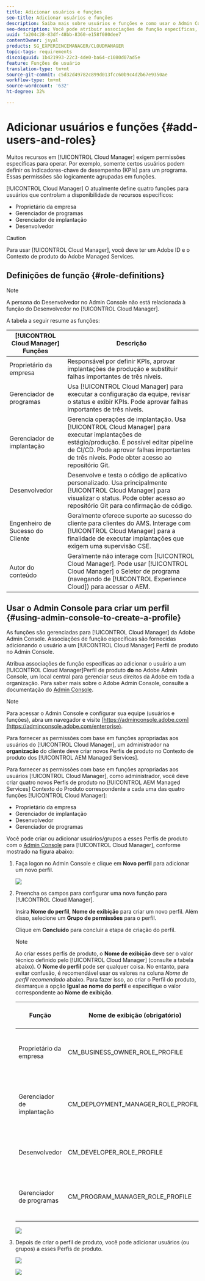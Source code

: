 ```yaml
---
title: Adicionar usuários e funções
seo-title: Adicionar usuários e funções
description: Saiba mais sobre usuários e funções e como usar o Admin Console para criar um perfil
seo-description: Você pode atribuir associações de função específicas, adicionando o usuário a um Perfil de produto do Cloud Manager no Admin Console. Siga esta seção para saber mais.
uuid: fa204c28-83df-48bb-8360-e158f080dee7
contentOwner: jsyal
products: SG_EXPERIENCEMANAGER/CLOUDMANAGER
topic-tags: requirements
discoiquuid: 1b421993-22c3-4de0-ba64-c1080d07ad5e
feature: Funções de usuário
translation-type: tm+mt
source-git-commit: c5d32d49782c899d013fcc60b9c4d2b67e9350ae
workflow-type: tm+mt
source-wordcount: '632'
ht-degree: 32%

---
```



# Adicionar usuários e funções {#add-users-and-roles}

Muitos recursos em [!UICONTROL Cloud Manager] exigem permissões específicas para operar. Por exemplo, somente certos usuários podem definir os Indicadores-chave de desempenho (KPIs) para um programa. Essas permissões são logicamente agrupadas em funções.

[!UICONTROL Cloud Manager] O atualmente define quatro funções para usuários que controlam a disponibilidade de recursos específicos:

* Proprietário da empresa
* Gerenciador de programas
* Gerenciador de implantação
* Desenvolvedor

>[!CAUTION]
>
>Para usar [!UICONTROL Cloud Manager], você deve ter um Adobe ID e o Contexto de produto do Adobe Managed Services.

## Definições de função {#role-definitions}

>[!NOTE]
>
>A persona do Desenvolvedor no Admin Console não está relacionada à função do Desenvolvedor no [!UICONTROL Cloud Manager].

A tabela a seguir resume as funções:

| [!UICONTROL Cloud Manager] Funções | Descrição |
|--- |--- |
| Proprietário da empresa | Responsável por definir KPIs, aprovar implantações de produção e substituir falhas importantes de três níveis. |
| Gerenciador de programas | Usa [!UICONTROL Cloud Manager] para executar a configuração da equipe, revisar o status e exibir KPIs. Pode aprovar falhas importantes de três níveis. |
| Gerenciador de implantação | Gerencia operações de implantação. Usa [!UICONTROL Cloud Manager] para executar implantações de estágio/produção. É possível editar pipeline de CI/CD. Pode aprovar falhas importantes de três níveis. Pode obter acesso ao repositório Git. |
| Desenvolvedor | Desenvolve e testa o código de aplicativo personalizado. Usa principalmente [!UICONTROL Cloud Manager] para visualizar o status. Pode obter acesso ao repositório Git para confirmação de código. |
| Engenheiro de Sucesso do Cliente | Geralmente oferece suporte ao sucesso do cliente para clientes do AMS. Interage com [!UICONTROL Cloud Manager] para a finalidade de executar implantações que exigem uma supervisão CSE. |
| Autor do conteúdo | Geralmente não interage com [!UICONTROL Cloud Manager]. Pode usar [!UICONTROL Cloud Manager] o Seletor de programa (navegando de [!UICONTROL Experience Cloud]) para acessar o AEM. |

## Usar o Admin Console para criar um perfil {#using-admin-console-to-create-a-profile}

As funções são gerenciadas para [!UICONTROL Cloud Manager] da Adobe Admin Console. Associações de função específicas são fornecidas adicionando o usuário a um [!UICONTROL Cloud Manager] Perfil de produto no Admin Console.

Atribua associações de função específicas ao adicionar o usuário a um [!UICONTROL Cloud Manager]Perfil de produto **do** no Adobe Admin Console, um local central para gerenciar seus direitos da Adobe em toda a organização. Para saber mais sobre o Adobe Admin Console, consulte a documentação do [Admin Console](https://helpx.adobe.com/br/enterprise/using/admin-console.html).

>[!NOTE]
>
>Para acessar o Admin Console e configurar sua equipe (usuários e funções), abra um navegador e visite [https://adminconsole.adobe.com](https://adminconsole.adobe.com/enterprise).

Para fornecer as permissões com base em funções apropriadas aos usuários do [!UICONTROL Cloud Manager], um administrador na **organização** do cliente deve criar novos Perfis de produto no Contexto de produto dos [!UICONTROL AEM Managed Services].

Para fornecer as permissões com base em funções apropriadas aos usuários [!UICONTROL Cloud Manager], como administrador, você deve criar quatro novos Perfis de produto no [!UICONTROL AEM Managed Services] Contexto do Produto correspondente a cada uma das quatro funções [!UICONTROL Cloud Manager]:

* Proprietário da empresa
* Gerenciador de implantação
* Desenvolvedor
* Gerenciador de programas

Você pode criar ou adicionar usuários/grupos a esses Perfis de produto com o [Admin Console](https://adminconsole.adobe.com/) para [!UICONTROL Cloud Manager], conforme mostrado na figura abaixo:

1. Faça logon no Admin Console e clique em **Novo perfil** para adicionar um novo perfil.

   ![](assets/admin_console_roles-1.png)

1. Preencha os campos para configurar uma nova função para [!UICONTROL Cloud Manager].

   Insira **Nome do perfil**, **Nome de exibição** para criar um novo perfil. Além disso, selecione um **Grupo de permissões** para o perfil.

   Clique em **Concluído** para concluir a etapa de criação do perfil.

   >[!NOTE]
   >
   >Ao criar esses perfis de produto, o **Nome de exibição** deve ser o valor técnico definido pelo [!UICONTROL Cloud Manager] (consulte a tabela abaixo). O **Nome do perfil** pode ser qualquer coisa. No entanto, para evitar confusão, é recomendável usar os valores na coluna *Nome de perfil recomendado* abaixo. Para fazer isso, ao criar o Perfil do produto, desmarque a opção **Igual ao nome do perfil** e especifique o valor correspondente ao **Nome de exibição**.

   | **Função** | **Nome de exibição (obrigatório)** | **Nome de perfil recomendado** |
   |---|---|---|
   | Proprietário da empresa | CM_BUSINESS_OWNER_ROLE_PROFILE | [!UICONTROL Cloud Manager] - Função do proprietário da empresa |
   | Gerenciador de implantação | CM_DEPLOYMENT_MANAGER_ROLE_PROFILE | [!UICONTROL Cloud Manager] - Função do Gerenciador de Implantação |
   | Desenvolvedor | CM_DEVELOPER_ROLE_PROFILE | [!UICONTROL Cloud Manager] - Papel do desenvolvedor |
   | Gerenciador de programas | CM_PROGRAM_MANAGER_ROLE_PROFILE | [!UICONTROL Cloud Manager] - Função do gerente do programa |

   ![](assets/screen_shot_2018-05-04at171819.png)

1. Depois de criar o perfil de produto, você pode adicionar usuários (ou grupos) a esses Perfis de produto.

   ![](assets/image2018-4-9_15-19-26.png)

   ![](assets/image2018-4-9_15-16-47.png)

